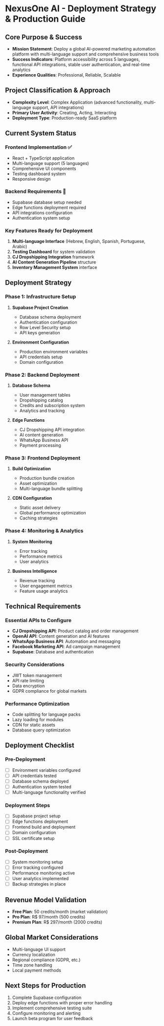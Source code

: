 # NexusOne AI - Deployment Strategy & Production Guide

## Core Purpose & Success
- **Mission Statement**: Deploy a global AI-powered marketing automation platform with multi-language support and comprehensive business tools
- **Success Indicators**: Platform accessibility across 5 languages, functional API integrations, stable user authentication, and real-time analytics
- **Experience Qualities**: Professional, Reliable, Scalable

## Project Classification & Approach
- **Complexity Level**: Complex Application (advanced functionality, multi-language support, API integrations)
- **Primary User Activity**: Creating, Acting, Interacting
- **Deployment Type**: Production-ready SaaS platform

## Current System Status

### Frontend Implementation ✅
- React + TypeScript application
- Multi-language support (5 languages)
- Comprehensive UI components
- Testing dashboard system
- Responsive design

### Backend Requirements 🔄
- Supabase database setup needed
- Edge functions deployment required
- API integrations configuration
- Authentication system setup

### Key Features Ready for Deployment
1. **Multi-language Interface** (Hebrew, English, Spanish, Portuguese, Arabic)
2. **Testing Dashboard** for system validation
3. **CJ Dropshipping Integration** framework
4. **AI Content Generation Pipeline** structure
5. **Inventory Management System** interface

## Deployment Strategy

### Phase 1: Infrastructure Setup
1. **Supabase Project Creation**
   - Database schema deployment
   - Authentication configuration
   - Row Level Security setup
   - API keys generation

2. **Environment Configuration**
   - Production environment variables
   - API credentials setup
   - Domain configuration

### Phase 2: Backend Deployment
1. **Database Schema**
   - User management tables
   - Dropshipping catalog
   - Credits and subscription system
   - Analytics and tracking

2. **Edge Functions**
   - CJ Dropshipping API integration
   - AI content generation
   - WhatsApp Business API
   - Payment processing

### Phase 3: Frontend Deployment
1. **Build Optimization**
   - Production bundle creation
   - Asset optimization
   - Multi-language bundle splitting

2. **CDN Configuration**
   - Static asset delivery
   - Global performance optimization
   - Caching strategies

### Phase 4: Monitoring & Analytics
1. **System Monitoring**
   - Error tracking
   - Performance metrics
   - User analytics

2. **Business Intelligence**
   - Revenue tracking
   - User engagement metrics
   - Feature usage analytics

## Technical Requirements

### Essential APIs to Configure
- **CJ Dropshipping API**: Product catalog and order management
- **OpenAI API**: Content generation and AI features
- **WhatsApp Business API**: Automation and messaging
- **Facebook Marketing API**: Ad campaign management
- **Supabase**: Database and authentication

### Security Considerations
- JWT token management
- API rate limiting
- Data encryption
- GDPR compliance for global markets

### Performance Optimization
- Code splitting for language packs
- Lazy loading for modules
- CDN for static assets
- Database query optimization

## Deployment Checklist

### Pre-Deployment
- [ ] Environment variables configured
- [ ] API credentials tested
- [ ] Database schema deployed
- [ ] Authentication system tested
- [ ] Multi-language functionality verified

### Deployment Steps
- [ ] Supabase project setup
- [ ] Edge functions deployment
- [ ] Frontend build and deployment
- [ ] Domain configuration
- [ ] SSL certificate setup

### Post-Deployment
- [ ] System monitoring setup
- [ ] Error tracking configured
- [ ] Performance monitoring active
- [ ] User analytics implemented
- [ ] Backup strategies in place

## Revenue Model Validation
- **Free Plan**: 50 credits/month (market validation)
- **Pro Plan**: R$ 97/month (500 credits)
- **Premium Plan**: R$ 297/month (2000 credits)

## Global Market Considerations
- Multi-language UI support
- Currency localization
- Regional compliance (GDPR, etc.)
- Time zone handling
- Local payment methods

## Next Steps for Production
1. Complete Supabase configuration
2. Deploy edge functions with proper error handling
3. Implement comprehensive testing suite
4. Configure monitoring and alerting
5. Launch beta program for user feedback